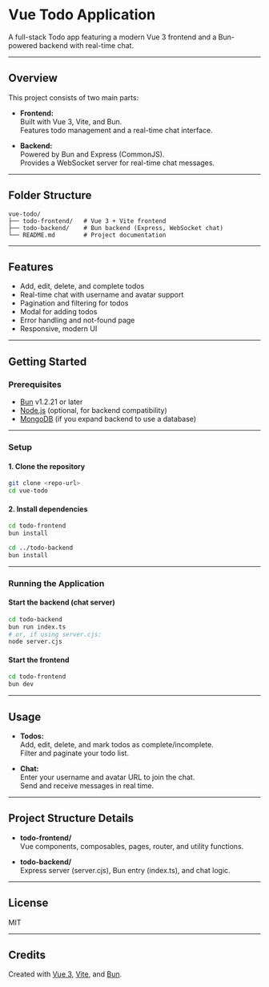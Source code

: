 # Vue Todo Application

A full-stack Todo app featuring a modern Vue 3 frontend and a Bun-powered backend with real-time chat.

---

## Overview

This project consists of two main parts:

- **Frontend:**  
  Built with Vue 3, Vite, and Bun.  
  Features todo management and a real-time chat interface.

- **Backend:**  
  Powered by Bun and Express (CommonJS).  
  Provides a WebSocket server for real-time chat messages.

---

## Folder Structure

```text
vue-todo/
├── todo-frontend/   # Vue 3 + Vite frontend
├── todo-backend/    # Bun backend (Express, WebSocket chat)
└── README.md        # Project documentation
```

---

## Features

- Add, edit, delete, and complete todos
- Real-time chat with username and avatar support
- Pagination and filtering for todos
- Modal for adding todos
- Error handling and not-found page
- Responsive, modern UI

---

## Getting Started

### Prerequisites

- [Bun](https://bun.sh/) v1.2.21 or later
- [Node.js](https://nodejs.org/) (optional, for backend compatibility)
- [MongoDB](https://www.mongodb.com/) (if you expand backend to use a database)

---

### Setup

#### 1. Clone the repository

```bash
git clone <repo-url>
cd vue-todo
```

#### 2. Install dependencies

```bash
cd todo-frontend
bun install

cd ../todo-backend
bun install
```

---

### Running the Application

#### Start the backend (chat server)

```bash
cd todo-backend
bun run index.ts
# or, if using server.cjs:
node server.cjs
```

#### Start the frontend

```bash
cd todo-frontend
bun dev
```

---

## Usage

- **Todos:**  
  Add, edit, delete, and mark todos as complete/incomplete.  
  Filter and paginate your todo list.

- **Chat:**  
  Enter your username and avatar URL to join the chat.  
  Send and receive messages in real time.

---

## Project Structure Details

- **todo-frontend/**  
  Vue components, composables, pages, router, and utility functions.

- **todo-backend/**  
  Express server (server.cjs), Bun entry (index.ts), and chat logic.

---

## License

MIT

---

## Credits

Created with [Vue 3](https://vuejs.org/), [Vite](https://vitejs.dev/), and [Bun](https://bun.sh/).
